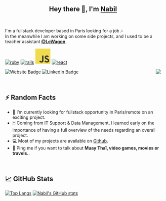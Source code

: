 <h2 align="center">Hey there 👋, I'm <a href="http://www.nabil-labrazi.com/">Nabil</a></h2>
<br>
<p>I'm a fullstack developer based in Paris looking for a job 🎶
  <br>
In the meanwhile I am working on some side projects, and I used to be a teacher assistant <strong><a href="https://www.lewagon.com/">@LeWagon</a></strong>.</p>

<p>
  <a href="https://www.ruby-lang.org/en/"><img src="https://cdn.iconscout.com/icon/free/png-256/ruby-47-1175102.png" alt="ruby" width="50" height="50"/></a>
  <a href="https://rubyonrails.org/"><img src="https://www.iconattitude.com/icons/open_icon_library/apps/png/256/development-ruby_on_rails.png" alt="rails" width="50" height="50"/></a>
  <a href="https://developer.mozilla.org/en-US/docs/Learn/JavaScript/First_steps/What_is_JavaScript"><img src="https://raw.githubusercontent.com/devicons/devicon/ac557d6ff33ff370a5db99f97aeab35ea5c67fbd/icons/javascript/javascript-original.svg" alt="javascript" width="50" height="50"/></a>
  <a href="https://reactjs.org/"><img src="https://cdn2.iconfinder.com/data/icons/designer-skills/128/react-512.png" alt="react" width="50" height="50"/></a>
<br>
<p>
  <a href="http://www.nabil-labrazi.com"><img src="https://img.shields.io/badge/-nabillabrazi.com-4E69C8?style=flat-square&amp;labelColor=4E69C8&amp;logo=Firefox&amp;link=https://stanleylim.me" alt="Website Badge"></a>
  <a href="https://fr.linkedin.com/in/nabil-labrazi-a0a97a1a6"><img src="https://img.shields.io/badge/-@nabillabrazi-0077B5?style=flat-square&amp;labelColor=0077B5&amp;logo=LinkedIn&amp;link=https://www.linkedin.com/in/serbis/" alt="LinkedIn Badge"></a>
  <img align="right" src="https://img.devrant.com/devrant/rant/r_280189_VvYDY.gif" />
</p>

<br>

<h2>⚡️ Random Facts</h2>
<ul>
  <li>🧭   I’m currently looking for fullstack opportunity in Paris/remote on an exciting project.</li>
  <li>🃏   Coming from IT Support & Data Management, I learned early on the importance of having a full overview of the needs regarding an overall project.</li>
  <li>💻   Most of my projects are available on <a href="https://github.com/nlabrazi?tab=repositories">Github</a>.</li>
  <li>💬   Ping me if you want to talk about <strong>Muay Thaï, video games, movies or travels.</strong>.</li>
</ul>

<br>

## &#x1f4c8; GitHub Stats

[![Top Langs](https://github-readme-stats.vercel.app/api/top-langs/?username=nlabrazi)](https://github.com/nlabrazi/github-readme-stats)
[![Nabil's GitHub stats](https://github-readme-stats.vercel.app/api?username=nlabrazi)](https://github.com/nlabrazi/github-readme-stats)

